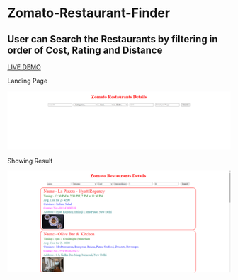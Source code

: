 # Zomato-Restaurant-Finder
<h2>User can Search the Restaurants by filtering in order of Cost, Rating and Distance</h2>
  <a href="https://jammy12345.github.io/Zomato-Restaurant-Finder/" alt="Restaurant Finder">LIVE DEMO</a>
  <p text-align="center">Landing Page</p>
<img  src="images/index.png">
<p>Showing Result</p>
  <img src="images/response.png">
